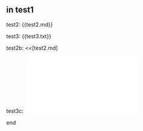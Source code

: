 ## in test1

test2:
{{test2.md}}

test3:
{{test3.txt}}

test2b:
<<[test2.md]

test3c:
![Show me if there is no such a file](test3.txt)


end
